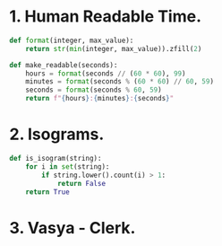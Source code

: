 # 1. Human Readable Time.

```python
def format(integer, max_value):
    return str(min(integer, max_value)).zfill(2)

def make_readable(seconds):
    hours = format(seconds // (60 * 60), 99)
    minutes = format(seconds % (60 * 60) // 60, 59)
    seconds = format(seconds % 60, 59)
    return f"{hours}:{minutes}:{seconds}"
```
  
# 2. Isograms.

```python
def is_isogram(string):
    for i in set(string):
        if string.lower().count(i) > 1:
            return False
    return True
```

# 3. Vasya - Clerk.
